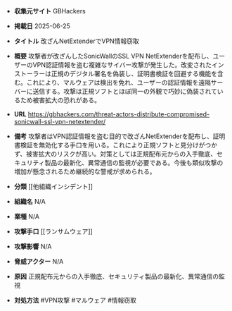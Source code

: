 - **収集元サイト**
GBHackers

- **掲載日**
2025-06-25

- **タイトル**
改ざんNetExtenderでVPN情報窃取

- **概要**
攻撃者が改ざんしたSonicWallのSSL VPN NetExtenderを配布し、ユーザーのVPN認証情報を盗む複雑なサイバー攻撃が発生した。改変されたインストーラーは正規のデジタル署名を偽装し、証明書検証を回避する機能を含む。これにより、マルウェアは検出を免れ、ユーザーの認証情報を遠隔サーバーに送信する。攻撃は正規ソフトとほぼ同一の外観で巧妙に偽装されているため被害拡大の恐れがある。

- **URL**
https://gbhackers.com/threat-actors-distribute-compromised-sonicwall-ssl-vpn-netextender/

- **備考**
攻撃者はVPN認証情報を盗む目的で改ざんNetExtenderを配布し、証明書検証を無効化する手口を用いる。これにより正規ソフトと見分けがつかず、被害拡大のリスクが高い。対策としては正規配布元からの入手徹底、セキュリティ製品の最新化、異常通信の監視が必要である。今後も類似攻撃の増加が懸念されるため継続的な警戒が求められる。

- **分類**
[[他組織インシデント]]

- **組織名**
N/A

- **業種**
N/A

- **攻撃手口**
[[ランサムウェア]]

- **攻撃影響**
N/A

- **脅威アクター**
N/A

- **原因**
正規配布元からの入手徹底、セキュリティ製品の最新化、異常通信の監視

- **対処方法**
#VPN攻撃 #マルウェア #情報窃取
